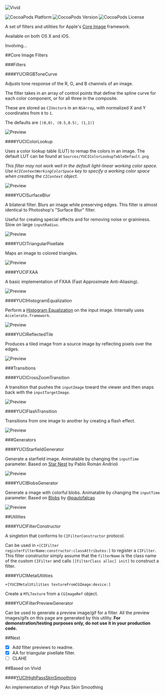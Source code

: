 ![Vivid](http://yuao.github.io/Vivid/assets/logo.png)

![CocoaPods Platform](https://img.shields.io/cocoapods/p/Vivid.svg?style=flat-square)
![CocoaPods Version](https://img.shields.io/cocoapods/v/Vivid.svg?style=flat-square)
![CocoaPods License](https://img.shields.io/cocoapods/l/Vivid.svg?style=flat-square)

A set of filters and utilities for Apple's [Core Image](https://developer.apple.com/library/mac/documentation/GraphicsImaging/Conceptual/CoreImaging/ci_intro/ci_intro.html) framework.

Available on both OS X and iOS.

Involving...

##Core Image Filters

###Filters

####YUCIRGBToneCurve

Adjusts tone response of the R, G, and B channels of an image.

The filter takes in an array of control points that define the spline curve for each color component, or for all three in the composite.

These are stored as `CIVector`s in an `NSArray`, with normalized X and Y coordinates from `0` to `1`.

The defaults are `[(0,0), (0.5,0.5), (1,1)]`

![Preview](http://yuao.github.io/Vivid/previews/YUCIRGBToneCurve.png)

####YUCIColorLookup

Uses a color lookup table (LUT) to remap the colors in an image. The default LUT can be found at `Sources/YUCIColorLookupTableDefault.png`

*This filter may not work well in the default light-linear working color space. Use `kCIContextWorkingColorSpace` key to specify a working color space when creating the `CIContext` object.*

![Preview](http://yuao.github.io/Vivid/previews/YUCIColorLookup.png)

####YUCISurfaceBlur

A bilateral filter. Blurs an image while preserving edges. This filter is almost identical to Photoshop's "Surface Blur" filter.

Useful for creating special effects and for removing noise or graininess. Slow on large `inputRadius`.

![Preview](http://yuao.github.io/Vivid/previews/YUCISurfaceBlur.png)

####YUCITriangularPixellate

Maps an image to colored triangles.

![Preview](http://yuao.github.io/Vivid/previews/YUCITriangularPixellate.png)

####YUCIFXAA

A basic implementation of FXAA (Fast Approximate Anti-Aliasing).

![Preview](http://yuao.github.io/Vivid/previews/YUCIFXAA.png)

####YUCIHistogramEqualization

Perform a [Histogram Equalization](https://en.wikipedia.org/wiki/Histogram_equalization) on the input image. Internally uses `Accelerate.framework`.

![Preview](http://yuao.github.io/Vivid/previews/YUCIHistogramEqualization.png)

####YUCIReflectedTile

Produces a tiled image from a source image by reflecting pixels over the edges.

![Preview](http://yuao.github.io/Vivid/previews/YUCIReflectedTile.png)

###Transitions

####YUCICrossZoomTransition

A transition that pushes the `inputImage` toward the viewer and then snaps back with the `inputTargetImage`.

![Preview](http://yuao.github.io/Vivid/previews/YUCICrossZoomTransition.gif)

####YUCIFlashTransition

Transitions from one image to another by creating a flash effect.

![Preview](http://yuao.github.io/Vivid/previews/YUCIFlashTransition.gif)

###Generators

####YUCIStarfieldGenerator

Generate a starfield image. Animatable by changing the `inputTime` parameter. Based on [Star Nest](https://www.shadertoy.com/view/XlfGRj) by Pablo Román Andrioli

![Preview](http://yuao.github.io/Vivid/previews/YUCIStarfieldGenerator.gif)

####YUCIBlobsGenerator

Generate a image with colorful blobs. Animatable by changing the `inputTime` parameter. Based on [Blobs](https://www.shadertoy.com/view/lsfGzr) by [@paulofalcao](https://twitter.com/paulofalcao)

![Preview](http://yuao.github.io/Vivid/previews/YUCIBlobsGenerator.gif)

##Utilities

####YUCIFilterConstructor

A singleton that conforms to `CIFilterConstructor` protocol.

Can be used in `+[CIFilter registerFilterName:constructor:classAttributes:]` to register a `CIFilter`. This filter constructor simply assume that the `filterName` is the class name of the custom `CIFilter` and calls `[[FilterClass alloc] init]` to construct a filter.

####YUCIMetalUtilities

`+[YUCIMetalUtilities textureFromCGImage:device:]`

Create a `MTLTexture` from a `CGImageRef` object.

####YUCIFilterPreviewGenerator

Can be used to generate a preview image/gif for a filter. All the preview images/gifs on this page are generated by this utility. __For demonstration/testing purposes only, do not use it in your production code.__

##Next

- [x] Add filter previews to readme.
- [x] AA for triangular pixellate filter.
- [ ] CLAHE

##Based on Vivid

####[YUCIHighPassSkinSmoothing](https://github.com/YuAo/YUCIHighPassSkinSmoothing)

An implementation of High Pass Skin Smoothing
